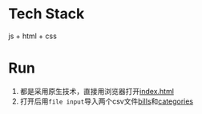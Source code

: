 # Tech Stack
js + html + css

# Run

1. 都是采用原生技术，直接用浏览器打开[index.html](./index.html)
2. 打开后用`file input`导入两个csv文件[bills](./src/assets/bill.csv)和[categories](./src/assets/categories.csv)